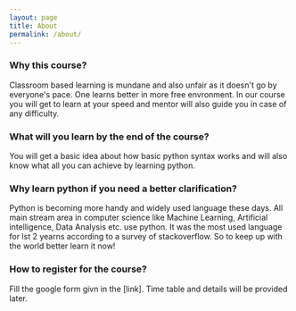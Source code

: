 ```yaml
---
layout: page
title: About
permalink: /about/
---
```


### Why this course?
Classroom based learning is mundane and also unfair as it doesn't go by everyone's pace. One learns better in more free envronment. In our course you will get to learn at your speed and mentor will also guide you in case of any difficulty.

### What will you learn by the end of the course?
You will get a basic idea about how basic python syntax works and will also know what all you can achieve by learning python. 

### Why learn python if you need a better clarification?
Python is becoming more handy and widely used language these days. All main stream area in computer science like Machine Learning, Artificial intelligence, Data Analysis etc. use python. It was the most used language for lst 2 yearns according to a survey of stackoverflow. So to keep up with the world better learn it now!

### How to register for the course?
Fill the google form givn in the [link]. Time table and details will be provided later. 
